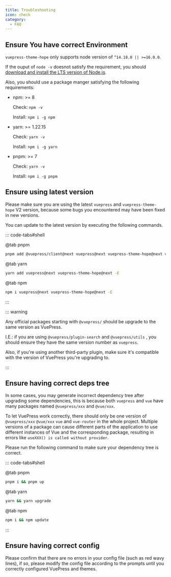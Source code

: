 ```yaml
---
title: Troubleshooting
icon: check
category:
  - FAQ
---
```


## Ensure You have correct Environment

`vuepress-theme-hope` only supports node version of `^14.18.0 || >=16.0.0`.

If the ouput of `node -v` doesnot satisfy the requirement, you should [download and install the LTS version of Node.js](../cookbook/tutorial/env.md#nodejs).

Also, you should use a package manger satisfying the following requirements:

- npm: >= 8

  Check: `npm -v`

  Install: `npm i -g npm`

- yarn: >= 1.22.15

  Check: `yarn -v`

  Install: `npm i -g yarn`

- pnpm: >= 7

  Check: `yarn -v`

  Install: `npm i -g pnpm`

## Ensure using latest version

Please make sure you are using the latest `vuepress` and `vuepress-theme-hope` V2 version, because some bugs you encountered may have been fixed in new versions.

You can update to the latest version by executing the following commands.

::: code-tabs#shell

@tab pnpm

```bash
pnpm add @vuepress/client@next vuepress@next vuepress-theme-hope@next vue@latest -E
```

@tab yarn

```bash
yarn add vuepress@next vuepress-theme-hope@next -E
```

@tab npm

```bash
npm i vuepress@next vuepress-theme-hope@next -E
```

:::

::: warning

Any official packages starting with `@vuepress/` should be upgrade to the same version as VuePress.

I.E.: if you are using `@vuepress/plugin-search` and `@vuepress/utils` , you should ensure they have the same version number as `vuepress`.

Also, if you're using another third-party plugin, make sure it's compatible with the version of VuePress you're upgrading to.

:::

## Ensure having correct deps tree

In some cases, you may generate incorrect dependency tree after upgrading some dependencies, this is because both `vuepress` and `vue` have many packages named `@vuepress/xxx` and `@vue/xxx`.

To let VuePress work correctly, there should only be one version of `@vuepress/xxx` `@vue/xxx` `vue` and `vue-router` in the whole project. Multiple versions of a package can cause different parts of the application to use different instances of Vue and the corresponding package, resulting in errors like `useXXX() is called without provider`.

Please run the following command to make sure your dependency tree is correct.

::: code-tabs#shell

@tab pnpm

```bash
pnpm i && pnpm up
```

@tab yarn

```bash
yarn && yarn upgrade
```

@tab npm

```bash
npm i && npm update
```

:::

## Ensure having correct config

Please confirm that there are no errors in your config file (such as red wavy lines), if so, please modify the config file according to the prompts until you correctly configured VuePress and themes.
